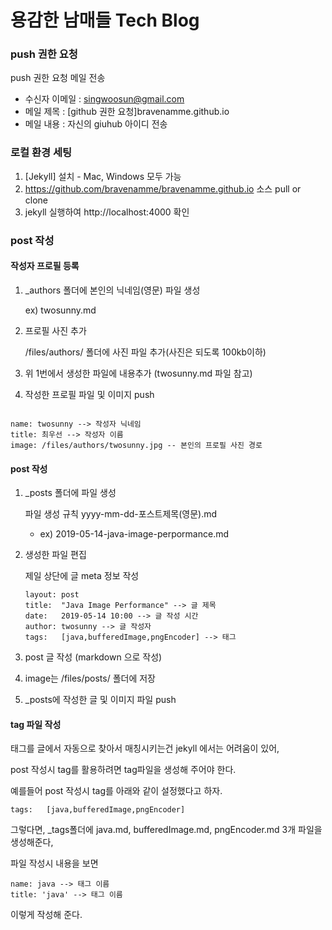용감한 남매들 Tech Blog
====================

### push 권한 요청
push 권한 요청 메일 전송
* 수신자 이메일 : singwoosun@gmail.com
* 메일 제목 : [github 권한 요청]bravenamme.github.io
* 메일 내용 : 자신의 giuhub 아이디 전송      


### 로컬 환경 세팅

1. [Jekyll] 설치 - Mac, Windows 모두 가능
2. <https://github.com/bravenamme/bravenamme.github.io> 소스 pull or clone
3. jekyll 실행하여 http://localhost:4000 확인

### post 작성
#### 작성자 프로필 등록
1. _authors 폴더에 본인의 닉네임(영문) 파일 생성

    ex) twosunny.md
    
2. 프로필 사진 추가

    /files/authors/ 폴더에 사진 파일 추가(사진은 되도록 100kb이하)
    
3. 위 1번에서 생성한 파일에 내용추가 (twosunny.md 파일 참고)

4. 작성한 프로필 파일 및 이미지 push


```console

name: twosunny --> 작성자 닉네임
title: 최우선 --> 작성자 이름
image: /files/authors/twosunny.jpg -- 본인의 프로필 사진 경로
```

#### post 작성
1. _posts 폴더에 파일 생성

    파일 생성 규칙
    yyyy-mm-dd-포스트제목(영문).md
    * ex) 2019-05-14-java-image-perpormance.md

2. 생성한 파일 편집

    제일 상단에 글 meta 정보 작성
    ```
    layout: post
    title:  "Java Image Performance" --> 글 제목
    date:   2019-05-14 10:00 --> 글 작성 시간
    author: twosunny --> 글 작성자
    tags:	[java,bufferedImage,pngEncoder] --> 태그
    ```

3. post 글 작성 (markdown 으로 작성)

4. image는 /files/posts/ 폴더에 저장

5. _posts에 작성한 글 및 이미지 파일 push

#### tag 파일 작성
태그를 글에서 자동으로 찾아서 매칭시키는건 jekyll 에서는 어려움이 있어,

post 작성시 tag를 활용하려면 tag파일을 생성해 주어야 한다.

예를들어 post 작성시 tag를 아래와 같이 설정했다고 하자.
```
tags:	[java,bufferedImage,pngEncoder]
```
그렇다면, _tags폴더에 java.md, bufferedImage.md, pngEncoder.md 3개 파일을 생성해준다,

파일 작성시 내용을 보면
```
name: java --> 태그 이름
title: 'java' --> 태그 이름
```
이렇게 작성해 준다.
